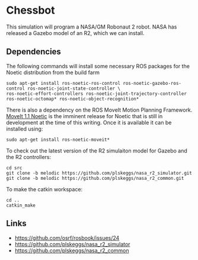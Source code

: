 # Chessbot
This simulation will program a NASA/GM Robonaut 2 robot.  NASA has released a Gazebo model of an R2, which we can install.

## Dependencies

The following commands will install some necessary ROS packages for the Noetic distribution from the build farm

```
sudo apt-get install ros-noetic-ros-control ros-noetic-gazebo-ros-control ros-noetic-joint-state-controller \
ros-noetic-effort-controllers ros-noetic-joint-trajectory-controller ros-noetic-octomap* ros-noetic-object-recognition*
```

There is also a dependency on the ROS MoveIt Motion Planning Framework.  [MoveIt 1.1 Noetic](https://moveit.ros.org/#release-versions) is the imminent release for Noetic that is still in development at the time of this writing.  Once it is available it can be installed using:

```
sudo apt-get install ros-noetic-moveit*
```

To check out the latest version of the R2 simulaiton model for Gazebo and the R2 controllers:
```
cd src
git clone -b melodic https://github.com/plskeggs/nasa_r2_simulator.git
git clone -b melodic https://github.com/plskeggs/nasa_r2_common.git
```

To make the catkin workspace:
```
cd ..
catkin_make
```

## Links
* https://github.com/osrf/rosbook/issues/24
* https://github.com/plskeggs/nasa_r2_simulator
* https://github.com/plskeggs/nasa_r2_common